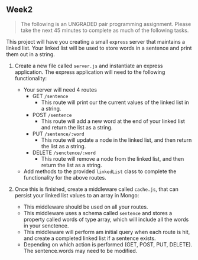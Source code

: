 ## Week2 
> The following is an UNGRADED pair programming assignment.  Please take the next 45 minutes to complete as much of the following tasks.

This project will have you creating a small `express` server that maintains a linked list.  Your linked list will be used to store words in a sentence and print them out in a string. 

1) Create a new file called `server.js` and instantiate an express application.  The express application will need to the following functionality:
    - Your server will need 4 routes
        - GET `/sentence`
            - This route will print our the current values of the linked list in a string.
        - POST `/sentence`
            - This route will add a new word at the end of your linked list and return the list as a string.
        - PUT `/sentence/:word`
            - This route will update a node in the linked list, and then return the list as a string.
        - DELETE `/senctence/:word`
            - This route will remove a node from the linked list, and then return the list as a string.
    - Add methods to the provided `linkedList` class to complete the functionality for the above routes.  
 
2) Once this is finished, create a middleware called `cache.js`, that can persist your linked list values to an array in Mongo:
    - This middleware should be used on all your routes.
    - This middleware uses a schema called `sentence` and stores a property called words of type array, which will include all the words in your senctence.
    - This middleware will perform am initial query when each route is hit, and create a completed linked list if a sentence exists.
    - Depending on which action is performed (GET, POST, PUT, DELETE).  The sentence.words may need to be modified.
